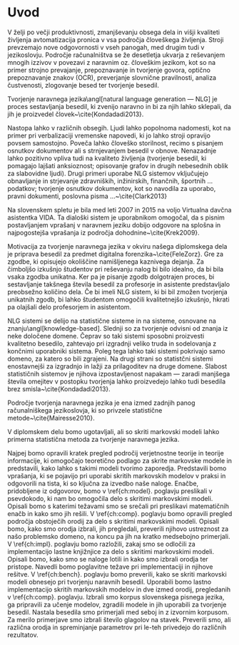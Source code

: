 # Uvod

V želji po večji produktivnosti, zmanjševanju obsega dela in višji kvaliteti življenja avtomatizacija pronica v vsa področja človeškega življenja. Stroji prevzemajo nove odgovornosti v vseh panogah, med drugim tudi v jezikoslovju. Področje računalništva se že desetletja ukvarja z reševanjem mnogih izzivov v povezavi z naravnim oz. človeškim jezikom, kot so na primer strojno prevajanje, prepoznavanje in tvorjenje govora, optično prepoznavanje znakov (OCR), preverjanje slovnične pravilnosti, analiza čustvenosti, zlogovanje besed ter tvorjenje besedil.

Tvorjenje naravnega jezika\angl[natural language generation — NLG] je proces sestavljanja besedil, ki zvenijo naravno in bi za njih lahko sklepali, da jih je proizvedel človek~\cite{Kondadadi2013}.

Nastopa lahko v različnih obsegih. Ljudi lahko popolnoma nadomesti, kot na primer pri verbalizaciji vremenske napovedi, ki jo lahko stroji opravijo povsem samostojno. Poveča lahko človeško storilnost, recimo s pisanjem osnutkov dokumentov ali s strnjevanjem besedil v obnove. Nenazadnje lahko pozitivno vpliva tudi na kvaliteto življenja (tvorjenje besedil, ki pomagajo lajšati anksioznost; opisovanje grafov in drugih nebesednih oblik za slabovidne ljudi). Drugi primeri uporabe NLG sistemov vključujejo obnavljanje in strjevanje zdravniških, inžinirskih, finančnih, športnih … podatkov; tvorjenje osnutkov dokumentov, kot so navodila za uporabo, pravni dokumenti, poslovna pisma …~\cite{Clark2013}

Na slovenskem spletu je bila med leti 2007 in 2015 na voljo Virtualna davčna asistentka VIDA. Ta dialoški sistem je uporabnikom omogočal, da s pisnim postavljanjem vprašanj v naravnem jeziku dobijo odgovore na splošna in najpogostejša vprašanja iz področja dohodnine~\cite{Krek2009}.

Motivacija za tvorjenje naravnega jezika v okviru našega diplomskega dela je priprava besedil za predmet digitalna forenzika~\cite{FeleZorz}. Gre za zgodbe, ki opisujejo okoliščine namišljenega kaznivega dejanja. Za čimboljšo izkušnjo študentov pri reševanju nalog bi bilo idealno, da bi bila vsaka zgodba unikatna. Ker pa je pisanje zgodb dolgotrajen proces, bi sestavljanje takšnega števila besedil za profesorje in asistente predstavljalo preobsežno količino dela. Če bi imeli NLG sistem, ki bi bil zmožen tvorjenja unikatnih zgodb, bi lahko študentom omogočili kvalitetnejšo izkušnjo, hkrati pa olajšali delo profesorjem in asistentom.

NLG sistemi se delijo na statistične sisteme in na sisteme, osnovane na znanju\angl[knowledge-based]. Slednji so za tvorjenje odvisni od znanja iz neke določene domene. Čeprav so taki sistemi sposobni proizvesti kvalitetno besedilo, zahtevajo pri izgradnji veliko truda in sodelovanja z končnimi uporabniki sistema. Poleg tega lahko taki sistemi pokrivajo samo domeno, za katero so bili zgrajeni. Na drugi strani so statistčni sistemi enostavnejši za izgradnjo in lažji za prilagoditev na druge domene. Slabost statističnih sistemov je njihova izpostavljenost napakam — zaradi manjšega števila omejitev v postopku tvorjenja lahko proizvedejo lahko tudi besedila brez smisla~\cite{Kondadadi2013}.

Področje tvorjenja naravnega jezika je ena izmed zadnjih panog računalniškega jezikoslovja, ki so privzele statistične metode~\cite{Mairesse2010}.

V diplomskem delu bomo ugotavljali, ali so skriti markovski modeli lahko primerna statistična metoda za tvorjenje naravnega jezika.

Najpej bomo opravili kratek pregled področij verjetnostne teorije in teorije informacije, ki omogočajo teoretično podlago za skrite markovske modele in predstavili, kako lahko s takimi modeli tvorimo zaporedja. Predstavili bomo vprašanja, ki se pojavijo pri uporabi skritih markovskih modelov v praksi in odgovorili na tista, ki so ključna za izvedbo naše naloge. Enačbe, pridobljene iz odgovorov, bomo v \ref{ch:model}. poglavju preslikali v psevdokodo, ki nam bo omogočila delo s skritimi markovskimi modeli. Opisali bomo s katerimi težavami smo se srečali pri preslikavi matematičnih enačb in kako smo jih rešili. V \ref{ch:comp}. poglavju bomo opravili pregled področja obstoječih orodij za delo s skritimi markovskimi modeli. Opisali bomo, kako smo orodja izbrali, jih pregledali, preverili njihovo ustreznost za našo problemsko domeno, na koncu pa jih na kratko medsebojno primerjali. V \ref{ch:impl}. poglavju bomo razložili, zakaj smo se odločili za implementacijo lastne knjižnjice za delo s skritimi markovskimi modeli. Opisali bomo, kako smo se naloge lotili in kako smo izbrali orodja ter pristope. Navedli bomo poglavitne težave pri implementaciji in njihove rešitve. V \ref{ch:bench}. poglavju bomo preverili, kako se skriti markovski modeli obnesejo pri tvorjenju naravnih besedil. Uporabili bomo lastno implementacijo skritih markovskih modelov in dve izmed orodij, pregledanih v \ref{ch:comp}. poglavju. Izbrali smo korpus slovenskega pisnega jezika, ga pripravili za učenje modelov, zgradili modele in jih uporabili za tvorjenje besedil. Nastala besedila smo primerjali med seboj in z izvornim korpusom. Za merilo primerjave smo izbrali število glagolov na stavek. Preverili smo, ali različna orodja in spreminjanje parametrov pri le-teh privedejo do različnih rezultatov.


